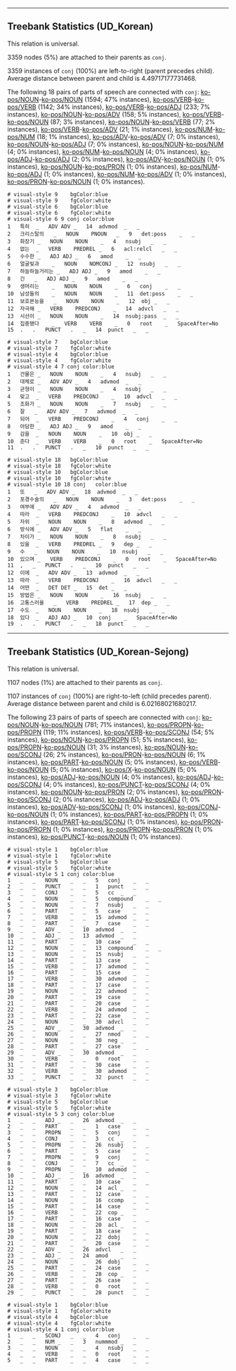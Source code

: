 

--------------------------------------------------------------------------------

## Treebank Statistics (UD_Korean)

This relation is universal.

3359 nodes (5%) are attached to their parents as `conj`.

3359 instances of `conj` (100%) are left-to-right (parent precedes child).
Average distance between parent and child is 4.49717177731468.

The following 18 pairs of parts of speech are connected with `conj`: [ko-pos/NOUN]()-[ko-pos/NOUN]() (1594; 47% instances), [ko-pos/VERB]()-[ko-pos/VERB]() (1142; 34% instances), [ko-pos/VERB]()-[ko-pos/ADJ]() (233; 7% instances), [ko-pos/NOUN]()-[ko-pos/ADV]() (158; 5% instances), [ko-pos/VERB]()-[ko-pos/NOUN]() (87; 3% instances), [ko-pos/NOUN]()-[ko-pos/VERB]() (77; 2% instances), [ko-pos/VERB]()-[ko-pos/ADV]() (21; 1% instances), [ko-pos/NUM]()-[ko-pos/NUM]() (18; 1% instances), [ko-pos/ADV]()-[ko-pos/ADV]() (7; 0% instances), [ko-pos/NOUN]()-[ko-pos/ADJ]() (7; 0% instances), [ko-pos/NOUN]()-[ko-pos/NUM]() (4; 0% instances), [ko-pos/NUM]()-[ko-pos/NOUN]() (4; 0% instances), [ko-pos/ADJ]()-[ko-pos/ADJ]() (2; 0% instances), [ko-pos/ADV]()-[ko-pos/NOUN]() (1; 0% instances), [ko-pos/NOUN]()-[ko-pos/PRON]() (1; 0% instances), [ko-pos/NUM]()-[ko-pos/ADJ]() (1; 0% instances), [ko-pos/NUM]()-[ko-pos/ADV]() (1; 0% instances), [ko-pos/PRON]()-[ko-pos/NOUN]() (1; 0% instances).


~~~ conllu
# visual-style 9	bgColor:blue
# visual-style 9	fgColor:white
# visual-style 6	bgColor:blue
# visual-style 6	fgColor:white
# visual-style 6 9 conj	color:blue
1	특히	_	ADV	ADV	_	14	advmod	_	_
2	크리스탈의	_	NOUN	PNOUN	_	9	det:poss	_	_
3	화장기	_	NOUN	NOUN	_	4	nsubj	_	_
4	없는	_	VERB	PREDREL	_	6	acl:relcl	_	_
5	수수한	_	ADJ	ADJ	_	6	amod	_	_
6	얼굴빛과	_	NOUN	NOMCONJ	_	12	nsubj	_	_
7	하늘하늘거리는	_	ADJ	ADJ	_	9	amod	_	_
8	긴	_	ADJ	ADJ	_	9	amod	_	_
9	생머리는	_	NOUN	NOUN	_	6	conj	_	_
10	남성들의	_	NOUN	NOUN	_	11	det:poss	_	_
11	보호본능을	_	NOUN	NOUN	_	12	obj	_	_
12	자극해	_	VERB	PREDCONJ	_	14	advcl	_	_
13	시선이	_	NOUN	NOUN	_	14	nsubj:pass	_	_
14	집중됐다	_	VERB	VERB	_	0	root	_	SpaceAfter=No
15	.	.	PUNCT	.	_	14	punct	_	_

~~~


~~~ conllu
# visual-style 7	bgColor:blue
# visual-style 7	fgColor:white
# visual-style 4	bgColor:blue
# visual-style 4	fgColor:white
# visual-style 4 7 conj	color:blue
1	건물은	_	NOUN	NOUN	_	4	nsubj	_	_
2	대체로	_	ADV	ADV	_	4	advmod	_	_
3	균형이	_	NOUN	NOUN	_	4	nsubj	_	_
4	맞고	_	VERB	PREDCONJ	_	10	advcl	_	_
5	조화가	_	NOUN	NOUN	_	7	nsubj	_	_
6	잘	_	ADV	ADV	_	7	advmod	_	_
7	되어	_	VERB	PREDCONJ	_	4	conj	_	_
8	아담한	_	ADJ	ADJ	_	9	amod	_	_
9	감을	_	NOUN	NOUN	_	10	obj	_	_
10	준다	_	VERB	VERB	_	0	root	_	SpaceAfter=No
11	.	.	PUNCT	.	_	10	punct	_	_

~~~


~~~ conllu
# visual-style 18	bgColor:blue
# visual-style 18	fgColor:white
# visual-style 10	bgColor:blue
# visual-style 10	fgColor:white
# visual-style 10 18 conj	color:blue
1	또	_	ADV	ADV	_	18	advmod	_	_
2	포경수술의	_	NOUN	NOUN	_	3	det:poss	_	_
3	여부에	_	ADV	ADV	_	4	advmod	_	_
4	따라	_	VERB	PREDCONJ	_	10	advcl	_	_
5	자위	_	NOUN	NOUN	_	8	advmod	_	_
6	방식에	_	ADV	ADV	_	5	flat	_	_
7	차이가	_	NOUN	NOUN	_	8	nsubj	_	_
8	있을	_	VERB	PREDREL	_	9	dep	_	_
9	수	_	NOUN	NOUN	_	10	nsubj	_	_
10	있으며	_	VERB	PREDCONJ	_	0	root	_	SpaceAfter=No
11	,	_	PUNCT	.	_	10	punct	_	_
12	이에	_	ADV	ADV	_	13	advmod	_	_
13	따라	_	VERB	PREDCONJ	_	16	advcl	_	_
14	어떤	_	DET	DET	_	15	det	_	_
15	방법은	_	NOUN	NOUN	_	16	nsubj	_	_
16	고통스러울	_	VERB	PREDREL	_	17	dep	_	_
17	수도	_	NOUN	NOUN	_	18	nsubj	_	_
18	있다	_	ADJ	ADJ	_	10	conj	_	SpaceAfter=No
19	.	.	PUNCT	.	_	18	punct	_	_

~~~




--------------------------------------------------------------------------------

## Treebank Statistics (UD_Korean-Sejong)

This relation is universal.

1107 nodes (1%) are attached to their parents as `conj`.

1107 instances of `conj` (100%) are right-to-left (child precedes parent).
Average distance between parent and child is 6.02168021680217.

The following 23 pairs of parts of speech are connected with `conj`: [ko-pos/NOUN]()-[ko-pos/NOUN]() (781; 71% instances), [ko-pos/PROPN]()-[ko-pos/PROPN]() (119; 11% instances), [ko-pos/VERB]()-[ko-pos/SCONJ]() (54; 5% instances), [ko-pos/NOUN]()-[ko-pos/PROPN]() (51; 5% instances), [ko-pos/PROPN]()-[ko-pos/NOUN]() (31; 3% instances), [ko-pos/NOUN]()-[ko-pos/SCONJ]() (26; 2% instances), [ko-pos/PRON]()-[ko-pos/NOUN]() (6; 1% instances), [ko-pos/PART]()-[ko-pos/NOUN]() (5; 0% instances), [ko-pos/VERB]()-[ko-pos/NOUN]() (5; 0% instances), [ko-pos/X]()-[ko-pos/NOUN]() (5; 0% instances), [ko-pos/ADJ]()-[ko-pos/NOUN]() (4; 0% instances), [ko-pos/ADJ]()-[ko-pos/SCONJ]() (4; 0% instances), [ko-pos/PUNCT]()-[ko-pos/SCONJ]() (4; 0% instances), [ko-pos/NOUN]()-[ko-pos/PRON]() (2; 0% instances), [ko-pos/PRON]()-[ko-pos/SCONJ]() (2; 0% instances), [ko-pos/ADJ]()-[ko-pos/ADJ]() (1; 0% instances), [ko-pos/ADV]()-[ko-pos/SCONJ]() (1; 0% instances), [ko-pos/CONJ]()-[ko-pos/NOUN]() (1; 0% instances), [ko-pos/PART]()-[ko-pos/PROPN]() (1; 0% instances), [ko-pos/PART]()-[ko-pos/SCONJ]() (1; 0% instances), [ko-pos/PRON]()-[ko-pos/PROPN]() (1; 0% instances), [ko-pos/PROPN]()-[ko-pos/PRON]() (1; 0% instances), [ko-pos/PUNCT]()-[ko-pos/NOUN]() (1; 0% instances).


~~~ conllu
# visual-style 1	bgColor:blue
# visual-style 1	fgColor:white
# visual-style 5	bgColor:blue
# visual-style 5	fgColor:white
# visual-style 5 1 conj	color:blue
1	_	_	NOUN	_	_	5	conj	_	_
2	_	_	PUNCT	_	_	1	punct	_	_
3	_	_	CONJ	_	_	5	cc	_	_
4	_	_	NOUN	_	_	5	compound	_	_
5	_	_	NOUN	_	_	7	nsubj	_	_
6	_	_	PART	_	_	5	case	_	_
7	_	_	VERB	_	_	15	advmod	_	_
8	_	_	PART	_	_	7	case	_	_
9	_	_	ADV	_	_	10	advmod	_	_
10	_	_	ADJ	_	_	13	advmod	_	_
11	_	_	PART	_	_	10	case	_	_
12	_	_	NOUN	_	_	13	compound	_	_
13	_	_	NOUN	_	_	15	nsubj	_	_
14	_	_	PART	_	_	13	case	_	_
15	_	_	VERB	_	_	17	advmod	_	_
16	_	_	PART	_	_	15	case	_	_
17	_	_	VERB	_	_	30	advmod	_	_
18	_	_	PART	_	_	17	case	_	_
19	_	_	NOUN	_	_	22	advmod	_	_
20	_	_	PART	_	_	19	case	_	_
21	_	_	PART	_	_	20	case	_	_
22	_	_	VERB	_	_	24	advmod	_	_
23	_	_	PART	_	_	22	case	_	_
24	_	_	NOUN	_	_	30	advcl	_	_
25	_	_	ADV	_	_	30	advmod	_	_
26	_	_	NOUN	_	_	27	nmod	_	_
27	_	_	NOUN	_	_	30	neg	_	_
28	_	_	PART	_	_	27	case	_	_
29	_	_	ADV	_	_	30	advmod	_	_
30	_	_	VERB	_	_	0	root	_	_
31	_	_	PART	_	_	30	case	_	_
32	_	_	VERB	_	_	30	advmod	_	_
33	_	_	PUNCT	_	_	32	punct	_	_

~~~


~~~ conllu
# visual-style 3	bgColor:blue
# visual-style 3	fgColor:white
# visual-style 5	bgColor:blue
# visual-style 5	fgColor:white
# visual-style 5 3 conj	color:blue
1	_	_	ADJ	_	_	26	advmod	_	_
2	_	_	PART	_	_	1	case	_	_
3	_	_	PROPN	_	_	5	conj	_	_
4	_	_	CONJ	_	_	3	cc	_	_
5	_	_	PROPN	_	_	26	nsubj	_	_
6	_	_	PART	_	_	5	case	_	_
7	_	_	PROPN	_	_	9	conj	_	_
8	_	_	CONJ	_	_	7	cc	_	_
9	_	_	PROPN	_	_	10	advmod	_	_
10	_	_	ADJ	_	_	16	advmod	_	_
11	_	_	PART	_	_	10	case	_	_
12	_	_	NOUN	_	_	14	acl	_	_
13	_	_	PART	_	_	12	case	_	_
14	_	_	NOUN	_	_	16	ccomp	_	_
15	_	_	PART	_	_	14	case	_	_
16	_	_	VERB	_	_	22	cop	_	_
17	_	_	PART	_	_	16	case	_	_
18	_	_	NOUN	_	_	20	acl	_	_
19	_	_	PART	_	_	18	case	_	_
20	_	_	NOUN	_	_	22	dobj	_	_
21	_	_	PART	_	_	20	case	_	_
22	_	_	ADV	_	_	26	advcl	_	_
23	_	_	ADJ	_	_	24	amod	_	_
24	_	_	NOUN	_	_	26	dobj	_	_
25	_	_	PART	_	_	24	case	_	_
26	_	_	VERB	_	_	28	cop	_	_
27	_	_	PART	_	_	26	case	_	_
28	_	_	VERB	_	_	0	root	_	_
29	_	_	PUNCT	_	_	28	punct	_	_

~~~


~~~ conllu
# visual-style 1	bgColor:blue
# visual-style 1	fgColor:white
# visual-style 4	bgColor:blue
# visual-style 4	fgColor:white
# visual-style 4 1 conj	color:blue
1	_	_	SCONJ	_	_	4	conj	_	_
2	_	_	NUM	_	_	3	nummmod	_	_
3	_	_	NOUN	_	_	4	nsubj	_	_
4	_	_	VERB	_	_	0	root	_	_
5	_	_	PART	_	_	4	case	_	_

~~~


